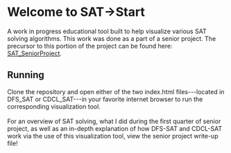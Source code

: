 # Welcome to SAT->Start
A work in progress educational tool built to help visualize various SAT solving algorithms. This work was done as a part of a senior project. The precursor to this portion of the project can be found here: [SAT_SeniorProject](https://github.com/fisherlyon/SAT_SeniorProject).

## Running
Clone the repository and open either of the two index.html files---located in DFS_SAT or CDCL_SAT---in your favorite internet browser to run the corresponding visualization tool.<br><br>
For an overview of SAT solving, what I did during the first quarter of senior project, as well as an in-depth explanation of how DFS-SAT and CDCL-SAT work via the use of this visualization tool, view the senior project write-up file!
